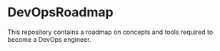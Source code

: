 # DevOpsRoadmap
This repository contains a roadmap on concepts and tools required to become a DevOps engineer.

